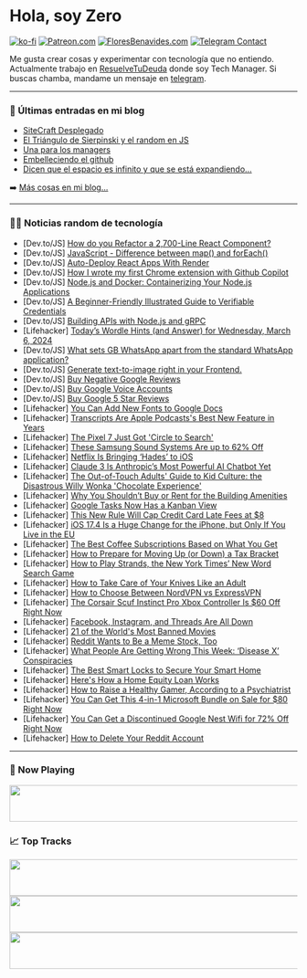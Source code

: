 # Hola, soy Zero

[![ko-fi](https://ko-fi.com/img/githubbutton_sm.svg)](https://ko-fi.com/J3J4N0LUK)
[![Patreon.com](https://img.shields.io/endpoint.svg?url=https%3A%2F%2Fshieldsio-patreon.vercel.app%2Fapi%3Fusername%3Dzerodragon%26type%3Dpatrons&style=for-the-badge)](https://patreon.com/zerodragon)
[![FloresBenavides.com](https://img.shields.io/website?down_message=oops&label=MiBlog&style=for-the-badge&up_message=online&url=https%3A%2F%2Ffloresbenavides.com)](https://floresbenavides.com)
[![Telegram Contact](https://img.shields.io/badge/escr%C3%ADbeme-ZeroDragon-%2326A5E4?style=for-the-badge&logo=telegram)](https://t.me/zerodragon)

Me gusta crear cosas y experimentar con tecnología que no entiendo.
Actualmente trabajo en [ResuelveTuDeuda](http://github.com/resuelve) donde soy Tech Manager.
Si buscas chamba, mandame un mensaje en [telegram](https://t.me/zerodragon).

---

### 📕 Últimas entradas en mi blog
<!-- BLOG-POST-LIST:START -->
- [SiteCraft Desplegado](https://floresbenavides.com/sitecraft-desplegado/)
- [El Triángulo de Sierpinski y el random en JS](https://floresbenavides.com/el-triangulo-de-sierpinski-y-el-random-en-js/)
- [Una para los managers](https://floresbenavides.com/una-para-los-managers/)
- [Embelleciendo el github](https://floresbenavides.com/embelleciendo-el-github/)
- [Dicen que el espacio es infinito y que se está expandiendo…](https://floresbenavides.com/dicen-que-el-espacio-es-infinito-y-que-se-esta-expandiendo/)
<!-- BLOG-POST-LIST:END -->

➡️ [Más cosas en mi blog...](https://floresbenavides.com)

---

### 👨‍💻 Noticias random de tecnología
<!-- TECH-POSTS:START -->
- [Dev.to/JS] [How do you Refactor a 2,700-Line React Component?](https://dev.to/mohammadfaisal/how-do-you-refactor-a-2700-line-react-component-1c14)
- [Dev.to/JS] [JavaScript - Difference between map&lpar;&rpar; and forEach&lpar;&rpar;](https://dev.to/theobourdel/javascript-difference-between-map-and-foreach-2gm7)
- [Dev.to/JS] [Auto-Deploy React Apps With Render](https://dev.to/martinsonuoha/auto-deploy-react-apps-with-render-2plj)
- [Dev.to/JS] [How I wrote my first Chrome extension with Github Copilot](https://dev.to/1337namnori/how-i-wrote-my-first-chrome-extension-with-github-copilot-bc7)
- [Dev.to/JS] [Node.js and Docker: Containerizing Your Node.js Applications](https://dev.to/nitin-rachabathuni/nodejs-and-docker-containerizing-your-nodejs-applications-4l4c)
- [Dev.to/JS] [A Beginner-Friendly Illustrated Guide to Verifiable Credentials](https://dev.to/tbdevs/the-illustrated-beginners-guide-to-cryptographic-identity-verification-51f0)
- [Dev.to/JS] [Building APIs with Node.js and gRPC](https://dev.to/honeybadger/building-apis-with-nodejs-and-grpc-24kn)
- [Lifehacker] [Today’s Wordle Hints &lpar;and Answer&rpar; for Wednesday, March 6, 2024](https://lifehacker.com/entertainment/wordle-hint-answer-today)
- [Dev.to/JS] [What sets GB WhatsApp apart from the standard WhatsApp application?](https://dev.to/goreeann/what-sets-gb-whatsapp-apart-from-the-standard-whatsapp-application-486h)
- [Dev.to/JS] [Generate text-to-image right in your Frontend.](https://dev.to/maximgatilin/generate-images-from-text-right-from-frontend-30aj)
- [Dev.to/JS] [Buy Negative Google Reviews](https://dev.to/justinhendersonn826/buy-negative-google-reviews-ldd)
- [Dev.to/JS] [Buy Google Voice Accounts](https://dev.to/justinhendersonn826/buy-google-voice-accounts-5fcc)
- [Dev.to/JS] [Buy Google 5 Star Reviews](https://dev.to/justinhendersonn826/buy-google-5-star-reviews-2ljg)
- [Lifehacker] [You Can Add New Fonts to Google Docs](https://lifehacker.com/tech/how-to-add-fonts-to-google-docs)
- [Lifehacker] [Transcripts Are Apple Podcasts&#39;s Best New Feature in Years](https://lifehacker.com/tech/apple-podcasts-launches-transcripts)
- [Lifehacker] [The Pixel 7 Just Got &#39;Circle to Search&#39;](https://lifehacker.com/tech/march-pixel-feature-drop-brings-circle-to-search-to-pixel-7)
- [Lifehacker] [These Samsung Sound Systems Are up to 62% Off](https://lifehacker.com/tech/samsung-soundbar-speaker-system-sale)
- [Lifehacker] [Netflix Is Bringing ‘Hades’ to iOS](https://lifehacker.com/entertainment/netflix-is-bringing-hades-to-ios)
- [Lifehacker] [Claude 3 Is Anthropic’s Most Powerful AI Chatbot Yet](https://lifehacker.com/tech/anthropic-debuts-claude-3-ai-chatbot)
- [Lifehacker] [The Out-of-Touch Adults&#39; Guide to Kid Culture: the Disastrous Willy Wonka &#39;Chocolate Experience&#39;](https://lifehacker.com/entertainment/the-disastrous-willy-wonka-chocolate-experience)
- [Lifehacker] [Why You Shouldn’t Buy or Rent for the Building Amenities](https://lifehacker.com/money/are-the-amenities-in-apartment-or-condo-worth-it)
- [Lifehacker] [Google Tasks Now Has a Kanban View](https://lifehacker.com/tech/google-tasks-now-has-a-kanban-view)
- [Lifehacker] [This New Rule Will Cap Credit Card Late Fees at $8](https://lifehacker.com/money/new-cfpb-rule-caps-banks-credit-card-late-fees)
- [Lifehacker] [iOS 17.4 Is a Huge Change for the iPhone, but Only If You Live in the EU](https://lifehacker.com/tech/the-best-new-features-in-ios-174-are-eu-only)
- [Lifehacker] [The Best Coffee Subscriptions Based on What You Get](https://lifehacker.com/money/best-coffee-subscription-services)
- [Lifehacker] [How to Prepare for Moving Up &lpar;or Down&rpar; a Tax Bracket](https://lifehacker.com/money/how-to-prepare-for-moving-to-new-tax-bracket)
- [Lifehacker] [How to Play Strands, the New York Times’ New Word Search Game](https://lifehacker.com/entertainment/how-to-play-strands-the-nyts-new-word-search-game-with-built-in-hints)
- [Lifehacker] [How to Take Care of Your Knives Like an Adult](https://lifehacker.com/how-to-sharpen-kitchen-knives)
- [Lifehacker] [How to Choose Between NordVPN vs ExpressVPN](https://lifehacker.com/tech/nordvpn-vs-expressvpn)
- [Lifehacker] [The Corsair Scuf Instinct Pro Xbox Controller Is $60 Off Right Now](https://lifehacker.com/entertainment/corsair-scuf-instinct-pro-xbox-controller-sale)
- [Lifehacker] [Facebook, Instagram, and Threads Are All Down](https://lifehacker.com/tech/meta-is-down)
- [Lifehacker] [21 of the World&#39;s Most Banned Movies](https://lifehacker.com/most-banned-movies-in-the-world)
- [Lifehacker] [Reddit Wants to Be a Meme Stock, Too](https://lifehacker.com/money/reddit-wants-to-be-a-meme-stock-too)
- [Lifehacker] [What People Are Getting Wrong This Week: ‘Disease X’ Conspiracies](https://lifehacker.com/health/disease-x-conspiracy-theories)
- [Lifehacker] [The Best Smart Locks to Secure Your Smart Home](https://lifehacker.com/home/best-smart-locks-for-a-secure-smart-home)
- [Lifehacker] [Here&#39;s How a Home Equity Loan Works](https://lifehacker.com/money/how-a-home-equity-loan-works)
- [Lifehacker] [How to Raise a Healthy Gamer, According to a Psychiatrist](https://lifehacker.com/family/how-to-raise-a-healthy-gamer-according-to-a-psychiatrist)
- [Lifehacker] [You Can Get This 4-in-1 Microsoft Bundle on Sale for $80 Right Now](https://lifehacker.com/tech/microsoft-bundle-sale)
- [Lifehacker] [You Can Get a Discontinued Google Nest Wifi for 72% Off Right Now](https://lifehacker.com/tech/the-google-nest-wifi-is-72-off-right-now-on-amazon)
- [Lifehacker] [How to Delete Your Reddit Account](https://lifehacker.com/tech/how-to-delete-your-reddit-account)<!-- TECH-POSTS:END -->

---

### 🎵 Now Playing
<a href="https://spotify-now-playing-dun.vercel.app/now-playing?open"><img src="https://spotify-now-playing-dun.vercel.app/now-playing" width="540" height="64"></a>

### 📈 Top Tracks
<a href="https://spotify-now-playing-dun.vercel.app/top-tracks?i=1&open"><img src="https://spotify-now-playing-dun.vercel.app/top-tracks?i=1" width="540" height="64"></a>
<a href="https://spotify-now-playing-dun.vercel.app/top-tracks?i=2&open"><img src="https://spotify-now-playing-dun.vercel.app/top-tracks?i=2" width="540" height="64"></a>
<a href="https://spotify-now-playing-dun.vercel.app/top-tracks?i=3&open"><img src="https://spotify-now-playing-dun.vercel.app/top-tracks?i=3" width="540" height="64"></a>
